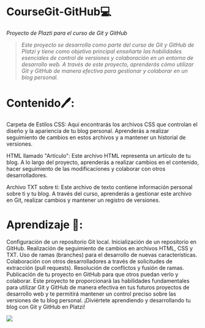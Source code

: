 # CourseGit-GitHub💻
*Proyecto de Plazti para el curso de Git y GitHub*

> *Este proyecto se desarrolla como parte del curso de Git y GitHub de Platzi y tiene como objetivo principal enseñarte las habilidades esenciales de control de versiones y colaboración en un entorno de desarrollo web. A través de este proyecto, aprenderás cómo utilizar Git y GitHub de manera efectiva para gestionar y colaborar en un blog personal.*

# Contenido🖊️:

Carpeta de Estilos CSS: Aquí encontrarás los archivos CSS que controlan el diseño y la apariencia de tu blog personal. Aprenderás a realizar seguimiento de cambios en estos archivos y a mantener un historial de versiones.

HTML llamado "Artículo": Este archivo HTML representa un artículo de tu blog. A lo largo del proyecto, aprenderás a realizar cambios en el contenido, hacer seguimiento de las modificaciones y colaborar con otros desarrolladores.

Archivo TXT sobre ti: Este archivo de texto contiene información personal sobre ti y tu blog. A través del curso, aprenderás a gestionar este archivo en Git, realizar cambios y mantener un registro de versiones.

# Aprendizaje 📖:

Configuración de un repositorio Git local.
Inicialización de un repositorio en GitHub.
Realización de seguimiento de cambios en archivos HTML, CSS y TXT.
Uso de ramas (branches) para el desarrollo de nuevas características.
Colaboración con otros desarrolladores a través de solicitudes de extracción (pull requests).
Resolución de conflictos y fusión de ramas.
Publicación de tu proyecto en GitHub para que otros puedan verlo y colaborar. Este proyecto te proporcionará las habilidades fundamentales para utilizar Git y GitHub de manera efectiva en tus futuros proyectos de desarrollo web y te permitirá mantener un control preciso sobre las versiones de tu blog personal. ¡Diviértete aprendiendo y desarrollando tu blog con Git y GitHub en Platzi!


![](https://vectorseek.com/wp-content/uploads/2023/09/Platzi-Logo-Vector.svg-.png)